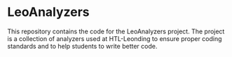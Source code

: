 # LeoAnalyzers

This repository contains the code for the LeoAnalyzers project. 
The project is a collection of analyzers used at HTL-Leonding to ensure proper coding standards and to help students to write better code.